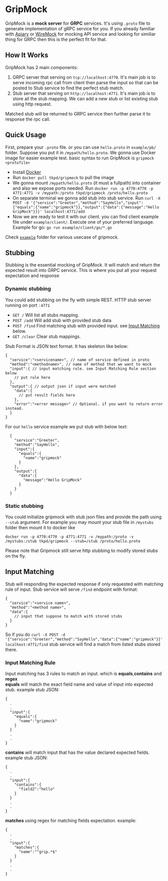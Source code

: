# GripMock
GripMock is a **mock server** for **GRPC** services. It's using `.proto` file to generate implementation of gRPC service for you.
If you already familiar with [Apiary](https://apiary.io) or [WireMock](http://wiremock.org) for mocking API service and looking for similiar thing for GRPC then this is the perfect fit for that.


## How It Works
GripMock has 2 main components:
1. GRPC server that serving on `tcp://localhost:4770`. It's main job is to serve incoming rpc call from client then parse the input so that can be posted to Stub service to find the perfect stub match.
2. Stub server that serving on `http://localhost:4771`. It's main job is to store all the stub mapping. We can add a new stub or list existing stub using http request.

Matched stub will be returned to GRPC service then further parse it to response the rpc call.

## Quick Usage
First, prepare your `.proto` file. or you can use `hello.proto` in `example/pb/` folder. Suppose you put it in `/mypath/hello.proto`. We gonna use Docker image for easier example test.
basic syntax to run GripMock is 
`gripmock <protofile>`

- Install [Docker](https://docs.docker.com/install/)
- Run `docker pull tkpd/gripmock` to pull the image
- We gonna mount `/mypath/hello.proto` (it must a fullpath) into container and also we expose ports needed. Run `docker run -p 4770:4770 -p 4771:4771 -v /mypath:/proto tkpd/gripmock /proto/hello.proto`
- On separate terminal we gonna add stub into stub service. Run `curl -X POST -d '{"service":"Greeter","method":"SayHello","input":{"equals":{"name":"gripmock"}},"output":{"data":{"message":"Hello GripMock"}}}' localhost:4771/add `
- Now we are ready to test it with our client. you can find client example file under `example/client/`. Execute one of your preferred language. Example for go: `go run example/client/go/*.go`

Check [`example`](https://github.com/tokopedia/gripmock/tree/master/example) folder for various usecase of gripmock.

## Stubbing

Stubbing is the essential mocking of GripMock. It will match and return the expected result into GRPC service. This is where you put all your request expectation and response

### Dynamic stubbing
You could add stubbing on the fly with simple REST. HTTP stub server running on port `:4771`

- `GET /` Will list all stubs mapping.
- `POST /add` Will add stub with provided stub data
- `POST /find` Find matching stub with provided input. see [Input Matching](#input_matching) below.
- `GET /clear` Clear stub mappings.

Stub Format is JSON text format. It has skeleton like below:
```
{
  "service":"<servicename>", // name of service defined in proto
  "method":"<methodname>", // name of method that we want to mock
  "input":{ // input matching rule. see Input Matching Rule section below
    // put rule here
  },
  "output":{ // output json if input were matched
    "data":{
      // put result fields here
    },
    "error":"<error message>" // Optional. if you want to return error instead.
  }
}
```

For our `hello` service example we put stub with below text:
```
  {
    "service":"Greeter",
    "method":"SayHello",
    "input":{
      "equals":{
        "name":"gripmock"
      }
    },
    "output":{
      "data":{
        "message":"Hello GripMock"
      }
    }
  }
```

### Static stubbing
You could initialize gripmock with stub json files and provide the path using `--stub` argument. For example you may 
mount  your stub file in `/mystubs` folder then mount it to docker like

 `docker run -p 4770:4770 -p 4771:4771 -v /mypath:/proto -v /mystubs:/stub tkpd/gripmock --stub=/stub /proto/hello.proto`

Please note that Gripmock still serve http stubbing to modify stored stubs on the fly.

## <a name="input_matching"></a>Input Matching
Stub will responding the expected response if only requested with matching rule of input. Stub service will serve `/find` endpoint with format:
```
{
  "service":"<service name>",
  "method":"<method name>",
  "data":{
    // input that suppose to match with stored stubs
  }
}
```
So if you do `curl -X POST -d '{"service":"Greeter","method":"SayHello","data":{"name":"gripmock"}}' localhost:4771/find` stub service will find a match from listed stubs stored there.

### Input Matching Rule
Input matching has 3 rules to match an input. which is **equals**,**contains** and **regex**
<br>
**equals** will match the exact field name and value of input into expected stub. example stub JSON:
```
{
  .
  .
  "input":{
    "equals":{
      "name":"gripmock"
    }
  }
  .
  .
}
```

**contains** will match input that has the value declared expected fields. example stub JSON:
```
{
  .
  .
  "input":{
    "contains":{
      "field2":"hello"
    }
  }
  .
  .
}
```

**matches** using regex for matching fields expectation. example:

```
{
  .
  .
  "input":{
    "matches":{
      "name":"^grip.*$"
    }
  }
  .
  .
}
```